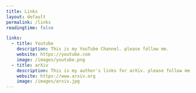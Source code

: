 ```yaml
---
title: Links
layout: default
permalink: /links
readingtime: false

links: 
  - title: Youtube
    description: This is my YouTube Channel. please follow me.
    website: https://youtube.com
    image: /images/youtube.png
  - title: arXiv
    description: This is my author's links for arXiv. please follow me.
    website: https://www.arxiv.org
    image: /images/arxiv.jpg
---
```

